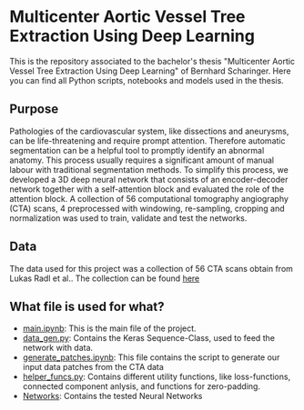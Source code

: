 # Multicenter Aortic Vessel Tree Extraction Using Deep Learning 

This is the repository associated to the bachelor's thesis "Multicenter Aortic Vessel Tree Extraction Using Deep Learning" of Bernhard Scharinger. Here you can find all Python scripts, notebooks and models used in the thesis.

## Purpose

Pathologies of the cardiovascular system, like dissections and aneurysms, can be life-threatening and require
prompt attention. Therefore automatic segmentation can be a helpful tool to promptly identify an abnormal
anatomy. This process usually requires a significant amount of manual labour with traditional segmentation
methods. To simplify this process, we developed a 3D deep neural network that consists of an encoder-decoder
network together with a self-attention block and evaluated the role of the attention block. A collection of 56
computational tomography angiography (CTA) scans, 4 preprocessed with windowing, re-sampling, cropping and
normalization was used to train, validate and test the networks.

## Data

The data used for this project was a collection of 56 CTA scans obtain from Lukas Radl et al.. The collection can be found [here](https://figshare.com/articles/dataset/Aortic_Vessel_Tree_AVT_CTA_Datasets_and_Segmentations/14806362)

## What file is used for what?
- [main.ipynb](/main.ipynb): This is the main file of the project.
- [data_gen.py](/data_gen.py): Contains the Keras Sequence-Class, used to feed the network with data.
- [generate_patches.ipynb](/generate_patches.ipynb): This file contains the script to generate our input data patches from the CTA data
- [helper_funcs.py](/helper_funcs.py): Contains different utility functions, like loss-functions, connected component anlysis, and functions for zero-padding.
- [Networks](/Networks/): Contains the tested Neural Networks

